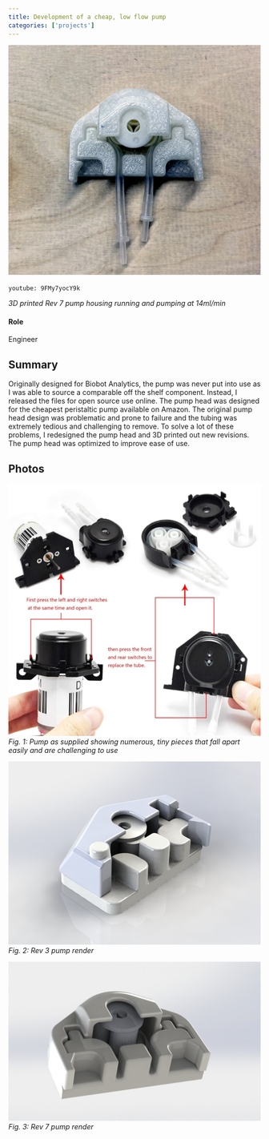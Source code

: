 ```yaml
---
title: Development of a cheap, low flow pump
categories: ['projects']
---
```

![](IMG_4751.JPEG)

`youtube: 9FMy7yocY9k`

*3D printed Rev 7 pump housing running and pumping at 14ml/min*

#### Role
Engineer

## Summary

Originally designed for Biobot Analytics, the pump was never put into use as I was able to source a comparable off the shelf component. Instead, I released the files for open source use online. The pump head was designed for the cheapest peristaltic pump available on Amazon. The original pump head design was problematic and prone to failure and the tubing was extremely tedious and challenging to remove. To solve a lot of these problems, I redesigned the pump head and 3D printed out new revisions. The pump head was optimized to improve ease of use.

## Photos
![](og.jpg)
*Fig. 1: Pump as supplied showing numerous, tiny pieces that fall apart easily and are challenging to use*

![](rev3.JPG)
*Fig. 2: Rev 3 pump render*

![](rev7.JPG)
*Fig. 3: Rev 7 pump render*
